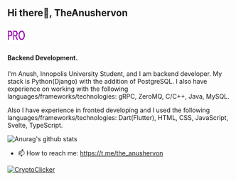 ## Hi there👋, TheAnushervon


<a href='https://github.com/pricing'><img src='https://raw.githubusercontent.com/acervenky/animated-github-badges/master/assets/pro.gif' width='40' height='40'></a> 
#### Backend Development.
I'm Anush, Innopolis University Student, and I am backend developer. My stack is Python(Django) with the addition of PostgreSQL. I also have experience on working with the following languages/frameworks/technologies: gRPC, ZeroMQ, C/C++, Java, MySQL.

Also I have experience in fronted developing and I used the following languages/frameworks/technologies: 
Dart(Flutter), HTML, CSS, JavaScript, Svelte, TypeScript.

![Anurag's github stats](https://github-readme-stats.vercel.app/api?username=theanushervon)

- 📫 How to reach me: https://t.me/the_anushervon
  
[![CryptoClicker](https://github-readme-stats.vercel.app/api/pin/?username=absorian&repo=cryptoclicker&show_owner=true)](https://github.com/absorian/cryptoclicker)
<!--
**TheAnushervon/TheAnushervon** is a ✨ _special_ ✨ repository because its `README.md` (this file) appears on your GitHub profile.

Here are some ideas to get you started:

- 🔭 I’m currently working on ...
- 🌱 I’m currently learning ...
- 👯 I’m looking to collaborate on ...
- 🤔 I’m looking for help with ...
- 💬 Ask me about ...
- 📫 How to reach me: ...
- 😄 Pronouns: ...
- ⚡ Fun fact: ...
-->

